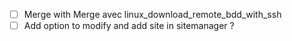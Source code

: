 - [ ] Merge with Merge avec linux_download_remote_bdd_with_ssh
- [ ] Add option to modify and add site in sitemanager ?
